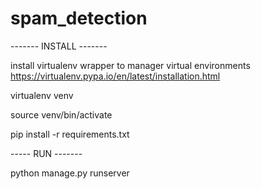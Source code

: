 # spam_detection

------- INSTALL -------

install virtualenv wrapper to manager virtual environments
https://virtualenv.pypa.io/en/latest/installation.html


virtualenv venv

source venv/bin/activate

pip install -r requirements.txt

----- RUN -------

python manage.py runserver

